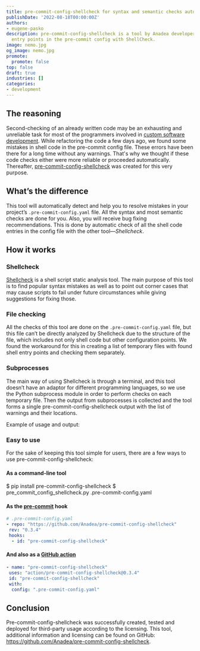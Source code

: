 ```yaml
---
title: pre-commit-config-shellcheck for syntax and semantic checks automation
publishDate: '2022-08-18T00:00:00Z'
authors:
- eugene-pasko
description: pre-commit-config-shellcheck is a tool by Anadea developers for checking
  entry points in the pre-commit config with ShellCheck.
image: nemo.jpg
og_image: nemo.jpg
promote:
  promote: false
top: false
draft: true
industries: []
categories:
- development
---
```

## The reasoning
Second-checking of an already written code may be an exhausting and unreliable task for most of the programmers involved in <a href="https://anadea.info/services/custom-software-development" target="_blank">custom software development</a>. While refactoring the code a few days ago, we found some mistakes in shell code in the pre-commit config file. These errors have been there for a long time without any warnings. That's why we thought if these code checks either were more reliable or proceeded automatically. Thereafter, <a href="https://github.com/Anadea/pre-commit-config-shellcheck" target="_blank">pre-commit-config-shellcheck</a> was created for this very purpose.

## What’s the difference
This tool will automatically detect and help you to resolve mistakes in your project’s <code>.pre-commit-config.yaml</code> file. All the syntax and most semantic checks are done for you. Also, you will receive bug fixing recommendations. This is done by automatic check of all the shell code entries in the config file with the other tool—_Shellcheck_.

## How it works
### Shellcheck
<a href="https://github.com/koalaman/shellcheck" target="_blank" rel="nofollow">Shellcheck</a> is a shell script static analysis tool. The main purpose of this tool is to find popular syntax mistakes as well as to point out corner cases that may cause scripts to fail under future circumstances while giving suggestions for fixing those.

### File checking
All the checks of this tool are done on the <code>.pre-commit-config.yaml</code> file, but this file can’t be directly analyzed by Shellcheck due to the structure of the file, which includes not only shell code but other configuration points. We found the workaround for this in creating a list of temporary files with found shell entry points and checking them separately.

### Subprocesses
The main way of using Shellcheck is through a terminal, and this tool doesn’t have an adaptor for different programming languages, so we use the Python subprocess module in order to perform checks on each temporary file. Then the output from subprocesses is collected and the tool forms a single pre-commit-config-shellcheck output with the list of warnings and their locations.

Example of usage and output:

<script id="asciicast-514275" src="https://asciinema.org/a/514275.js" data-cols="100" async></script>

### Easy to use
For the sake of keeping this tool simple for users, there are a few ways to use pre-commit-config-shellcheck:

#### As a command-line tool

  $ pip install pre-commit-config-shellcheck
  $ pre_commit_config_shellcheck.py .pre-commit-config.yaml

#### As the <u><a href="https://pre-commit.com/" target="_blank" rel="_nofollow">pre-commit</a></u> hook

```yaml
# .pre-commit-config.yaml
- repo: "https://github.com/Anadea/pre-commit-config-shellcheck"
 rev: "0.3.4"
 hooks:
  - id: "pre-commit-config-shellcheck"
```

#### And also as a <u><a href="https://github.com/features/actions/" target="_blank" rel="nofollow">GitHub action</a></u>

```yaml
- name: "pre-commit-config-shellcheck"
 uses: "action/pre-commit-config-shellcheck@0.3.4"
 id: "pre-commit-config-shellcheck"
 with:
  config: ".pre-commit-config.yaml"
```

## Conclusion
Pre-commit-config-shellcheck was successfully created, tested and deployed for third-party usage according to the licensing.
This tool, additional information and licensing can be found on GitHub: <a href="https://github.com/Anadea/pre-commit-config-shellcheck" target="_blank">https://github.com/Anadea/pre-commit-config-shellcheck</a>.

